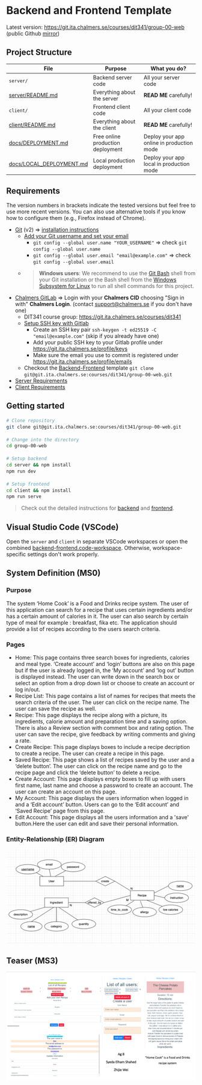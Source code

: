 # Backend and Frontend Template

Latest version: https://git.ita.chalmers.se/courses/dit341/group-00-web (public Github [mirror](https://github.com/dit341/group-00-web))

## Project Structure

| File        | Purpose           | What you do?  |
| ------------- | ------------- | ----- |
| `server/` | Backend server code | All your server code |
| [server/README.md](server/README.md) | Everything about the server | **READ ME** carefully! |
| `client/` | Frontend client code | All your client code |
| [client/README.md](client/README.md) | Everything about the client | **READ ME** carefully! |
| [docs/DEPLOYMENT.md](docs/DEPLOYMENT.md) | Free online production deployment | Deploy your app online in production mode |
| [docs/LOCAL_DEPLOYMENT.md](docs/LOCAL_DEPLOYMENT.md) | Local production deployment | Deploy your app local in production mode |

## Requirements

The version numbers in brackets indicate the tested versions but feel free to use more recent versions.
You can also use alternative tools if you know how to configure them (e.g., Firefox instead of Chrome).

* [Git](https://git-scm.com/) (v2) => [installation instructions](https://www.atlassian.com/git/tutorials/install-git)
  * [Add your Git username and set your email](https://docs.gitlab.com/ce/gitlab-basics/start-using-git.html#add-your-git-username-and-set-your-email)
    * `git config --global user.name "YOUR_USERNAME"` => check `git config --global user.name`
    * `git config --global user.email "email@example.com"` => check `git config --global user.email`
  * > **Windows users**: We recommend to use the [Git Bash](https://www.atlassian.com/git/tutorials/git-bash) shell from your Git installation or the Bash shell from the [Windows Subsystem for Linux](https://docs.microsoft.com/en-us/windows/wsl/install-win10) to run all shell commands for this project.
* [Chalmers GitLab](https://git.ita.chalmers.se/) => Login with your **Chalmers CID** choosing "Sign in with" **Chalmers Login**. (contact [support@chalmers.se](mailto:support@chalmers.se) if you don't have one)
  * DIT341 course group: https://git.ita.chalmers.se/courses/dit341
  * [Setup SSH key with Gitlab](https://docs.gitlab.com/ee/ssh/)
    * Create an SSH key pair `ssh-keygen -t ed25519 -C "email@example.com"` (skip if you already have one)
    * Add your public SSH key to your Gitlab profile under https://git.ita.chalmers.se/profile/keys
    * Make sure the email you use to commit is registered under https://git.ita.chalmers.se/profile/emails
  * Checkout the [Backend-Frontend](https://git.ita.chalmers.se/courses/dit341/group-00-web) template `git clone git@git.ita.chalmers.se:courses/dit341/group-00-web.git`
* [Server Requirements](./server/README.md#Requirements)
* [Client Requirements](./client/README.md#Requirements)

## Getting started

```bash
# Clone repository
git clone git@git.ita.chalmers.se:courses/dit341/group-00-web.git

# Change into the directory
cd group-00-web

# Setup backend
cd server && npm install
npm run dev

# Setup frontend
cd client && npm install
npm run serve
```

> Check out the detailed instructions for [backend](./server/README.md) and [frontend](./client/README.md).

## Visual Studio Code (VSCode)

Open the `server` and `client` in separate VSCode workspaces or open the combined [backend-frontend.code-workspace](./backend-frontend.code-workspace). Otherwise, workspace-specific settings don't work properly.

## System Definition (MS0)

### Purpose

The system ‘Home Cook’ is a Food and Drinks recipe system. The user of this application can search for a recipe that uses certain ingredients and/or has a certain amount of calories in it. The user can also search by certain type of meal for example : breakfast, fika etc. The application should provide a list of recipes according to the users search criteria. 


### Pages

* Home: This page contains three search boxes for ingredients, calories and meal type. ‘Create account’ and ‘login’ buttons are also on this page but if the user is already logged in, the ‘My account’ and ‘log out’ button is displayed instead. The user can write down in the search box or select an option from a drop down list or choose to create an account or log in/out.
* Recipe List: This page contains a list of names for recipes that meets the search criteria of the user. The user can click on the recipe name. The user can save the recipe as well.
* Recipe: This page displays the recipe along with a picture, its ingredients, calorie amount and preparation time and a saving option. There is also a Review section with comment box and rating option. The user can save the recipe, give feedback by writing comments and giving a rate.
* Create Recipe: This page displays boxes to include a recipe decription to create a recipe. The user can create a recipe in this page.
* Saved Recipe: This page shows a list of recipes saved by the user and a ‘delete button’. The user can click on the recipe name and go to the recipe page and click the ‘delete button’ to delete a recipe.
* Create Account: This page displays empty boxes to fill up with users first name, last name and choose a password to create an account. The user can create an account on this page.
* My Account: This page displays the users information when logged in and a ‘Edit account’ button. Users can go to the ‘Edit account’ and ‘Saved Recipe’ page from this page.
* Edit Account: This page displays all the users information and a 'save' button.Here the user can edit and save their personal information. 


### Entity-Relationship (ER) Diagram

![ER Diagram](./images/er_diagram.png)

## Teaser (MS3)

![Teaser](./images/teaser.png)
